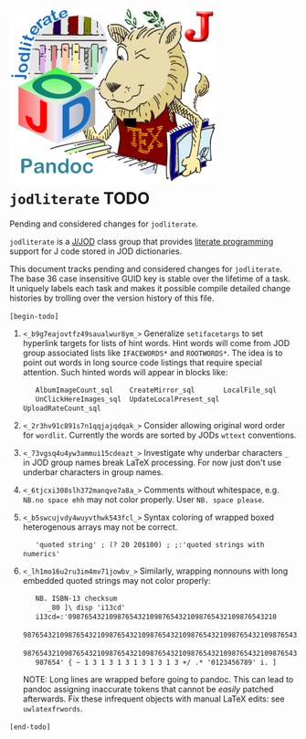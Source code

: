
![jod literate lion](inclusions/jodliteratelionlittle.png)`jodliterate` TODO
============================================================================

Pending and considered changes for `jodliterate`.

`jodliterate` is a [J/JOD](https://analyzethedatanotthedrivel.org/the-jod-page/) class group that provides
[literate programming](http://literateprogramming.com/index.html) support
for J code stored in JOD dictionaries.

This document tracks pending and considered changes for `jodliterate`.
The base 36 case insensitive GUID key is stable over the lifetime of a task. It uniquely
labels each task and makes it possible compile detailed change histories
by trolling over the version history of this file.

`[begin-todo]`

1. `<_b9g7eajovtfz49saualwur8ym_>` Generalize `setifacetargs` to set hyperlink targets for lists of hint words. Hint words will
   come from JOD group associated lists like `IFACEWORDS*` and `ROOTWORDS*`. The idea is to point
   out words in long source code listings that require special attention. Such hinted words will
   appear in blocks like:
   ~~~~
      AlbumImageCount_sql    CreateMirror_sql       LocalFile_sql
      UnClickHereImages_sql  UpdateLocalPresent_sql UploadRateCount_sql
   ~~~~

2. `<_2r3hv91c891s7n1qqjajqdqak_>` Consider allowing original word order for `wordlit`. Currently the words
   are sorted by JODs `wttext` conventions.

3. `<_73vgsq4u4yw3ammui15cdeazt_>` Investigate why underbar characters  `_` in JOD group names break LaTeX processing. For now just
   don't use underbar characters in group names.

4. `<_6tjcxi308slh372manqve7a8a_>` Comments without whitespace, e.g. `NB.no space ehh` may not color properly. User `NB. space please`.

5. `<_b5swcujvdy4wuyvthwk543fcl_>` Syntax coloring of wrapped boxed heterogenous arrays may not be correct.
   ~~~
      'quoted string' ; (? 20 20$100) ; ;:'quoted strings with numerics'
   ~~~

6. `<_lh1mo16u2ru3im4mv71jowbv_>` Similarly, wrapping nonnouns with long embedded quoted strings may not color properly:
   ~~~
      NB. ISBN-13 checksum
         _80 ]\ disp 'i13cd'
      i13cd=:'098765432109876543210987654321098765432109876543210
      98765432109876543210987654321098765432109876543210987654321098765432109876543210
      98765432109876543210987654321098765432109876543210987654321098765432109876543210
      987654' { ~ 1 3 1 3 1 3 1 3 1 3 1 3 +/ .* '0123456789' i. ]
   ~~~
   NOTE: Long lines are wrapped before going to pandoc. This can lead to pandoc
   assigning inaccurate tokens that cannot be *easily* patched afterwards. Fix
   these infrequent objects with manual LaTeX edits: see `uwlatexfrwords`.

`[end-todo]`
